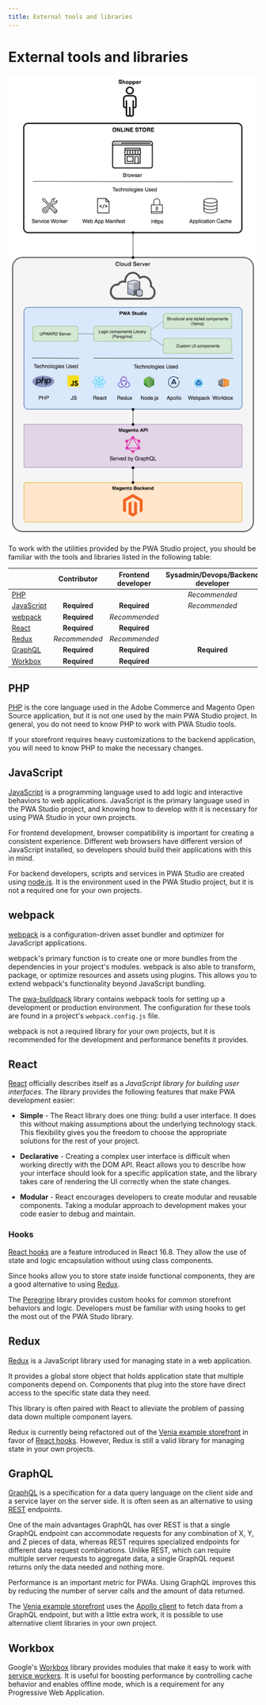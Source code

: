 ```yaml
---
title: External tools and libraries
---
```


# External tools and libraries

![tools and technology overview](images/pwa-tools-technology-overview.png)

To work with the utilities provided by the PWA Studio project, you should be familiar with the tools and libraries listed in the following table:

|                           |  Contributor  | Frontend developer | Sysadmin/Devops/Backend developer |
| ------------------------- | :-----------: | :----------------: | :-------------------------------: |
| [PHP](#php)               |               |                    |           _Recommended_           |
| [JavaScript](#javascript) | **Required**  |    **Required**    |           _Recommended_           |
| [webpack](#webpack)       | **Required**  |   _Recommended_    |                                   |
| [React](#react)           | **Required**  |    **Required**    |                                   |
| [Redux](#redux)           | _Recommended_ |   _Recommended_    |                                   |
| [GraphQL](#graphql)       | **Required**  |    **Required**    |           **Required**            |
| [Workbox](#workbox)       | **Required**  |    **Required**    |                                   |

[php]: https://php.net/
[javascript]: https://developer.mozilla.org/en-US/docs/Learn/JavaScript
[webpack]: https://webpack.js.org/
[react]: https://reactjs.org/
[redux]: https://redux.js.org/
[graphql]: https://graphql.org/
[workbox]: https://developers.google.com/web/tools/workbox/

## PHP

[PHP][] is the core language used in the Adobe Commerce and Magento Open Source application, but
it is not one used by the main PWA Studio project.
In general, you do not need to know PHP to work with PWA Studio tools.

If your storefront requires heavy customizations to the backend application, you will need to know PHP to make the necessary changes.

## JavaScript

[JavaScript][] is a programming language used to add logic and interactive behaviors to web applications.
JavaScript is the primary language used in the PWA Studio project, and
knowing how to develop with it is necessary for using PWA Studio in your own projects.

For frontend development, browser compatibility is important for creating a consistent experience.
Different web browsers have different version of JavaScript installed, so
developers should build their applications with this in mind.

For backend developers, scripts and services in PWA Studio are created using [node.js][].
It is the environment used in the PWA Studio project, but
it is not a required one for your own projects.

[node.js]: https://nodejs.org/en/about/

## webpack

[webpack][] is a configuration-driven asset bundler and optimizer for JavaScript applications.

webpack's primary function is to create one or more bundles from the dependencies in your project's modules.
webpack is also able to transform, package, or optimize resources and assets using plugins.
This allows you to extend webpack's functionality beyond JavaScript bundling.

The [pwa-buildpack][] library contains webpack tools for setting up a development or production environment.
The configuration for these tools are found in a project's `webpack.config.js` file.

[pwa-buildpack]: /guides/packages/buildpack/

webpack is not a required library for your own projects, but
it is recommended for the development and performance benefits it provides.

## React

[React][] officially describes itself as a _JavaScript library for building user interfaces_.
The library provides the following features that make PWA development easier:

- **Simple** - The React library does one thing: build a user interface.
  It does this without making assumptions about the underlying technology stack.
  This flexibility gives you the freedom to choose the appropriate solutions for the rest of your project.

- **Declarative** - Creating a complex user interface is difficult when working directly with the DOM API.
  React allows you to describe how your interface should look for a specific application state, and
  the library takes care of rendering the UI correctly when the state changes.

- **Modular** - React encourages developers to create modular and reusable components.
  Taking a modular approach to development makes your code easier to debug and maintain.

### Hooks

[React hooks][] are a feature introduced in React 16.8.
They allow the use of state and logic encapsulation without using class components.

[react hooks]: https://reactjs.org/docs/hooks-intro.html

Since hooks allow you to store state inside functional components, they are a good alternative to using [Redux](#redux).

The [Peregrine][] library provides custom hooks for common storefront behaviors and logic.
Developers must be familiar with using hooks to get the most out of the PWA Studo library.

[peregrine]: /guides/packages/peregrine

## Redux

[Redux][] is a JavaScript library used for managing state in a web application.

It provides a global store object that holds application state that multiple components depend on.
Components that plug into the store have direct access to the specific state data they need.

This library is often paired with React to alleviate the problem of passing data down multiple component layers.

<InlineAlert variant="info" slots="text"/>

Redux is currently being refactored out of the [Venia example storefront][] in favor of [React hooks](#hooks).
However, Redux is still a valid library for managing state in your own projects.

[venia example storefront]: /guides/packages/venia/storefront/

## GraphQL

[GraphQL][] is a specification for a data query language on the client side and a service layer on the server side.
It is often seen as an alternative to using [REST][] endpoints.

[rest]: https://en.wikipedia.org/wiki/REST

One of the main advantages GraphQL has over REST is that a single GraphQL endpoint can accommodate requests for any combination of X, Y, and Z pieces of data,
whereas REST requires specialized endpoints for different data request combinations.
Unlike REST, which can require multiple server requests to aggregate data,
a single GraphQL request returns only the data needed and nothing more.

Performance is an important metric for PWAs.
Using GraphQL improves this by reducing the number of server calls and the amount of data returned.

The [Venia example storefront][] uses the [Apollo client][] to fetch data from a GraphQL endpoint, but
with a little extra work, it is possible to use alternative client libraries in your own project.

[apollo client]: https://www.apollographql.com/docs/react/why-apollo/

## Workbox

Google's [Workbox][] library provides modules that make it easy to work with [service workers][].
It is useful for boosting performance by controlling cache behavior and enables offline mode, which is a requirement for any Progressive Web Application.

[service workers]: https://developers.google.com/web/fundamentals/primers/service-workers/
